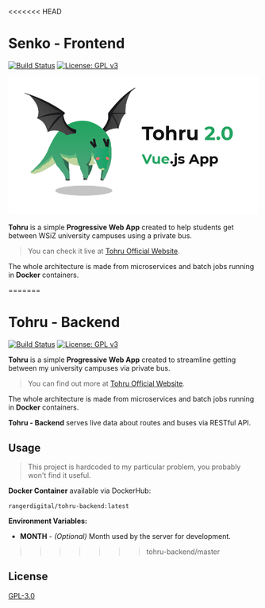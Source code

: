<<<<<<< HEAD
# Senko - Frontend
[![Build Status](https://img.shields.io/endpoint.svg?url=https%3A%2F%2Factions-badge.atrox.dev%2FRangerDigital%2Ftohru-frontend%2Fbadge%3Fref%3Dmaster&style=flat)](https://actions-badge.atrox.dev/RangerDigital/tohru-frontend/goto?ref=master)
[![License: GPL v3](https://img.shields.io/badge/License-GPLv3-blue.svg)](https://www.gnu.org/licenses/gpl-3.0)

![Tohru](./banner.png)


**Tohru** is a simple **Progressive Web App** created to help students get between WSiZ university campuses using a private bus.

>You can check it live at [Tohru Official Website](https://tohru.bednarski.dev).

The whole architecture is made from microservices and batch jobs running in **Docker** containers.

=======
# Tohru - Backend
[![Build Status](https://drone.bednarski.dev/api/badges/RangerDigital/tohru-backend/status.svg)](https://drone.bednarski.dev/RangerDigital/tohru-backend)
[![License: GPL v3](https://img.shields.io/badge/License-GPLv3-blue.svg)](https://www.gnu.org/licenses/gpl-3.0)


**Tohru** is a simple **Progressive Web App** created to streamline getting between my university campuses via private bus.

>You can find out more at [Tohru Official Website](https://tohru.bednarski.dev).

The whole architecture is made from microservices and batch jobs running in **Docker** containers.

**Tohru - Backend** serves live data about routes and buses via RESTful API.

## Usage

>This project is hardcoded to my particular problem, you probably won't find it useful.

**Docker Container** available via DockerHub:
```
rangerdigital/tohru-backend:latest
```

**Environment Variables:**
- **MONTH** - _(Optional)_ Month used by the server for development.


>>>>>>> tohru-backend/master
## License
[GPL-3.0](https://choosealicense.com/licenses/gpl-3.0/)
